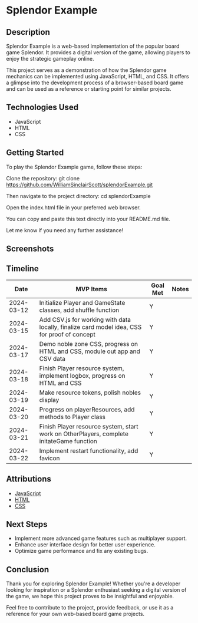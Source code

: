 # Splendor Example

## Description

Splendor Example is a web-based implementation of the popular board game Splendor. It provides a digital version of the game, allowing players to enjoy the strategic gameplay online.

This project serves as a demonstration of how the Splendor game mechanics can be implemented using JavaScript, HTML, and CSS. It offers a glimpse into the development process of a browser-based board game and can be used as a reference or starting point for similar projects.

## Technologies Used

- JavaScript
- HTML
- CSS

## Getting Started

To play the Splendor Example game, follow these steps:

Clone the repository:
git clone https://github.com/WilliamSinclairScott/splendorExample.git

Then navigate to the project directory:
cd splendorExample

Open the index.html file in your preferred web browser.

You can copy and paste this text directly into your README.md file.

Let me know if you need any further assistance!

<h2>Screenshots</h2>



<h2>Timeline</h2><table><thead><tr><th>Date</th><th>MVP Items</th><th>Goal Met</th><th>Notes</th></tr></thead><tbody><tr><td>2024-03-12</td><td>Initialize Player and GameState classes, add shuffle function</td><td>Y</td><td></td></tr><tr><td>2024-03-15</td><td>Add CSV.js for working with data locally, finalize card model idea, CSS for proof of concept</td><td>Y</td><td></td></tr><tr><td>2024-03-17</td><td>Demo noble zone CSS, progress on HTML and CSS, module out app and CSV data</td><td>Y</td><td></td></tr><tr><td>2024-03-18</td><td>Finish Player resource system, implement logbox, progress on HTML and CSS</td><td>Y</td><td></td></tr><tr><td>2024-03-19</td><td>Make resource tokens, polish nobles display</td><td>Y</td><td></td></tr><tr><td>2024-03-20</td><td>Progress on playerResources, add methods to Player class</td><td>Y</td><td></td></tr><tr><td>2024-03-21</td><td>Finish Player resource system, start work on OtherPlayers, complete initateGame function</td><td>Y</td><td></td></tr><tr><td>2024-03-22</td><td>Implement restart functionality, add favicon</td><td>Y</td><td></td></tr></tbody></table>

<h2>Attributions</h2>

<ul><li><a target="_new" href="https://developer.mozilla.org/en-US/docs/Web/JavaScript">JavaScript</a></li><li><a target="_new" href="https://developer.mozilla.org/en-US/docs/Web/HTML">HTML</a></li><li><a target="_new" href="https://developer.mozilla.org/en-US/docs/Web/CSS">CSS</a></li></ul><h2>Next Steps</h2><ul><li>Implement more advanced game features such as multiplayer support.</li><li>Enhance user interface design for better user experience.</li><li>Optimize game performance and fix any existing bugs.</li></ul><h2>Conclusion</h2><p>Thank you for exploring Splendor Example! Whether you're a developer looking for inspiration or a Splendor enthusiast seeking a digital version of the game, we hope this project proves to be insightful and enjoyable.</p><p>Feel free to contribute to the project, provide feedback, or use it as a reference for your own web-based board game projects.</p>